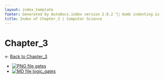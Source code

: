 ```yaml
---
layout: index_template
footer: Generated by AutoDocs.index version 2.0.2 "🦀 dumb indenting is gone 🦀" ⓒ Starwort, 2020
title: Index of Chapter_3 | Computer Science
---
```


# Chapter_3

← [Back to Chapter_3](..)

- [![PNG file](https://img.icons8.com/windows/512/4a90e2/image-document.png) gates](Paper_1/section_4/chapter_3/gates.png)
- [![MD file](https://img.icons8.com/windows/512/4a90e2/regular-document.png) logic_gates](Paper_1/section_4/chapter_3/logic_gates.md)
